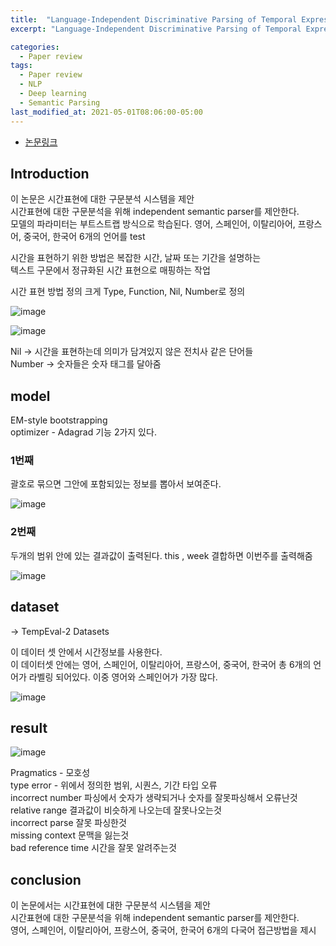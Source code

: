 ```yaml
---
title:  "Language-Independent Discriminative Parsing of Temporal Expressions paper review"
excerpt: "Language-Independent Discriminative Parsing of Temporal Expressions"

categories:
  - Paper review
tags:
  - Paper review
  - NLP
  - Deep learning
  - Semantic Parsing
last_modified_at: 2021-05-01T08:06:00-05:00
---  
```


- [논문링크](https://aclanthology.org/P13-1009.pdf)

## Introduction 

이 논문은 시간표현에 대한 구문분석 시스템을 제안   
시간표현에 대한 구문분석을 위해 independent semantic parser를 제안한다.    
모델의 파라미터는 부트스트랩 방식으로 학습된다. 영어, 스페인어, 이탈리아어, 프랑스어, 중국어, 한국어 6개의 언어를 test 


시간을 표현하기 위한 방법은 복잡한 시간, 날짜 또는 기간을 설명하는    
텍스트 구문에서 정규화된 시간 표현으로 매핑하는 작업 

시간 표현 방법 정의 크게 Type, Function, Nil, Number로 정의

![image](https://user-images.githubusercontent.com/60643542/116773502-8814a900-aa90-11eb-8dc5-c1f8b1bbd1d2.png)

![image](https://user-images.githubusercontent.com/60643542/116773512-8fd44d80-aa90-11eb-865d-fe59ca7e2480.png)

Nil → 시간을 표현하는데 의미가 담겨있지 않은 전치사 같은 단어들    
Number → 숫자들은 숫자 태그를 달아줌    

## model
EM-style bootstrapping    
optimizer - Adagrad 
기능 2가지 있다.      
### 1번째 
괄호로 묶으면 그안에 포함되있는 정보를 뽑아서 보여준다.   

![image](https://user-images.githubusercontent.com/60643542/116773530-b09ca300-aa90-11eb-9136-84a2487685f8.png)

### 2번째
두개의 범위 안에 있는 결과값이 출력된다.  this ,  week  결합하면 이번주를 출력해줌

![image](https://user-images.githubusercontent.com/60643542/116773556-d9249d00-aa90-11eb-89c2-cc56571170fb.png)

## dataset 
→ TempEval-2 Datasets   

이 데이터 셋 안에서 시간정보를 사용한다.   
이 데이터셋 안에는 영어, 스페인어, 이탈리아어, 프랑스어, 중국어, 한국어 총 6개의 언어가 라벨링 되어있다. 
이중 영어와 스페인어가 가장 많다. 

![image](https://user-images.githubusercontent.com/60643542/116773568-f194b780-aa90-11eb-937b-34784f33f0eb.png)

## result
![image](https://user-images.githubusercontent.com/60643542/116773578-0b35ff00-aa91-11eb-852d-6910c19bd693.png)

Pragmatics - 모호성   
type error - 위에서 정의한 범위, 시퀀스, 기간 타입 오류    
incorrect number 파싱에서 숫자가 생략되거나 숫자를 잘못파싱해서 오류난것    
relative range 결과값이 비슷하게 나오는데 잘못나오는것    
incorrect parse 잘못 파싱한것    
missing context 문맥을 잃는것    
bad reference time 시간을 잘못 알려주는것

## conclusion

이 논문에서는 시간표현에 대한 구문분석 시스템을 제안    
시간표현에 대한 구문분석을 위해 independent semantic parser를 제안한다.    
영어, 스페인어, 이탈리아어, 프랑스어, 중국어, 한국어 6개의 다국어 접근방법을 제시   
